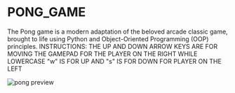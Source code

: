 # PONG_GAME
The Pong game is a modern adaptation of the beloved arcade classic game, brought to life using Python and Object-Oriented Programming (OOP) principles. 
INSTRUCTIONS:
THE UP AND DOWN ARROW KEYS ARE FOR MOVING THE GAMEPAD FOR THE PLAYER ON THE RIGHT 
WHILE LOWERCASE "w" IS FOR UP AND "s" IS FOR DOWN FOR PLAYER ON THE LEFT

![pong preview](https://github.com/IfeoluwaShode/PONG_GAME/assets/98936316/1b8a68d6-7f26-45bc-897f-6bffb0fa69ea)

